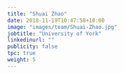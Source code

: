 ```yaml
---
title: "Shuai Zhao"
date: 2018-11-19T10:47:58+10:00
image: "images/team/Shuai-Zhao.jpg"
jobtitle: "University of York"
linkedinurl: ""
publicity: false
tpc: true
weight: 5
---
```

